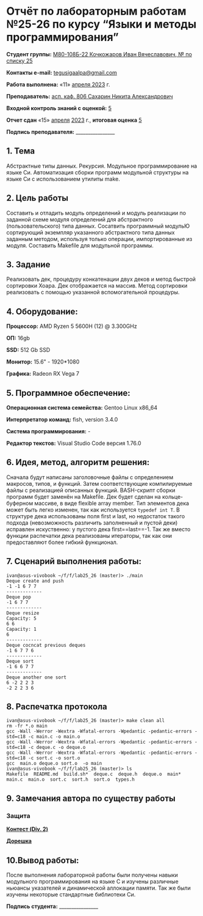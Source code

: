 # Отчёт по лабораторным работам №25-26 по курсу “Языки и методы программирования”

<b>Студент группы:</b> <ins>М80-108Б-22 Кочкожаров Иван Вячеславович, № по списку 25</ins> 

<b>Контакты e-mail:</b> <ins>tegusigaalpa@gmail.com</ins>

<b>Работа выполнена:</b> «11» <ins> апреля </ins> <ins>2023</ins> г.

<b>Преподаватель:</b> <ins>асп. каф. 806 Сахарин Никита Александрович</ins>

<b>Входной контроль знаний с оценкой:</b> <ins> 5 </ins>

<b>Отчет сдан</b> «15» <ins>апреля</ins> <ins>2023</ins> г., <b>итоговая оценка</b> <ins> 5 </ins>

<b>Подпись преподавателя:</b> ________________

## 1. Тема
Абстрактные типы данных. Рекурсия. Модульное программирование на языке Си.
Автоматизация сборки программ модульной структуры на языке Си с использованием утилиты make.

## 2. Цель работы
Составить и отладить модуль определений и модуль реaлизaции по заданной схеме модуля определений для абстрактного (пользовательского) типа данных. Сосатвить программный модульЮ сортирующий экземпляр указанного абстрактного типа данных заданным методом, используя только операции, импортированные из модуля. Составить Makefile для модульной программы.

## 3. Задание
Реализовать дек, процедуру конкатенации двух деков и метод быстрой сортировки Хоара. Дек отображается на массив. Метод сортировки реализовать с помощью указанной вспомогательной процедуры.

## 4. Оборудование:
<b>Процессор:</b> AMD Ryzen 5 5600H (12) @ 3.300GHz 

<b>ОП:</b> 16gb

<b>SSD:</b> 512 Gb SSD

<b>Монитор:</b> 15.6" - 1920*1080

<b>Графика:</b> Radeon RX Vega 7

## 5. Программное обеспечение:
<b>Операционная система семейства:</b> Gentoo Linux x86_64

<b>Интерпретатор команд:</b> fish, version 3.4.0

<b>Система программирования:</b> -

<b>Редактор текстов:</b> Visual Studio Code версия 1.76.0

## 6. Идея, метод, алгоритм решения:
Сначала будут написаны заголовочные файлы с определением макросов, типов, и функций. Затем соответствующие компилируемые файлы с реализацией описанных функций. BASH-скрипт сборки программ будет заменён на Makefile. Дек будет сделан на кольце-буферном массиве, в виде flexible array member. Тип элементов дека может быть легко изменен, так как используется `typedef int T`. В структуре дека использованы поля first и last, но недостаток такого подхода (невозможность различить заполненный и пустой деки) исправлен искуственно: у пустого дека first==last==-1. Так же вместо функции распечатки дека реализованы итераторы, так как они предоставляют более гибкий функционал.

## 7. Сценарий выполнения работы:
```
ivan@asus-vivobook ~/f/f/lab25_26 (master)> ./main
Deque create and push
-1 -1 6 7 7 
-------------
Deque pop
-1 6 7 7 
-------------
Deque resize
Capacity: 5
6 6 
Capacity: 1
6 
-------------
Deque cocncat previous deques
-1 6 7 7 6 
-------------
Deque sort
-1 6 6 7 7 
-------------
Deque another one sort
6 -2 2 2 3 
-2 2 2 3 6 
```
## 8. Распечатка протокола
```
ivan@asus-vivobook ~/f/f/lab25_26 (master)> make clean all
rm -fr *.o main
gcc -Wall -Werror -Wextra -Wfatal-errors -Wpedantic -pedantic-errors -std=c18 -c main.c -o main.o
gcc -Wall -Werror -Wextra -Wfatal-errors -Wpedantic -pedantic-errors -std=c18 -c deque.c -o deque.o
gcc -Wall -Werror -Wextra -Wfatal-errors -Wpedantic -pedantic-errors -std=c18 -c sort.c -o sort.o
gcc  main.o deque.o sort.o  -o main
ivan@asus-vivobook ~/f/f/lab25_26 (master)> ls
Makefile  README.md  build.sh*  deque.c  deque.h  deque.o  main*  main.c  main.o  sort.c  sort.h  sort.o  types.h
```
## 9. Замечания автора по существу работы 

### Защита
<b>[Контест (Div. 2)](https://www.youtube.com/watch?v=dQw4w9WgXcQ)</b>

<b>[Дорешка](https://www.youtube.com/watch?v=dQw4w9WgXcQ)</b>

## 10.Вывод работы:
После выполнения лабораторной работы были получены навыки модульного программирования на языке С и изучены различные ньюансы указателей и динамической аллокации памяти. Так же были изучены некоторые стандартные библиотеки Си.

<b>Подпись студента:</b> ________________
